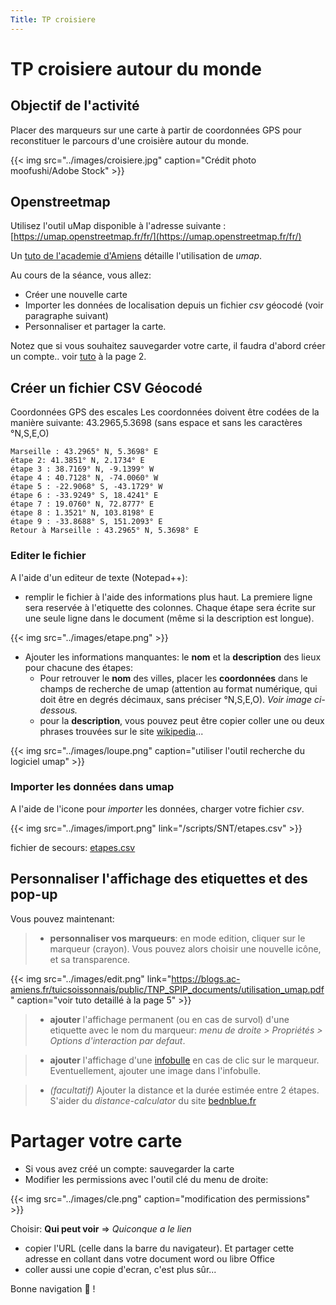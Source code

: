 ```yaml
---
Title: TP croisiere
---
```


# TP croisiere autour du monde
## Objectif de l'activité
Placer des marqueurs sur une carte à partir de coordonnées GPS pour reconstituer le parcours d'une croisière autour du monde.

{{< img src="../images/croisiere.jpg" caption="Crédit photo moofushi/Adobe Stock" >}}


## Openstreetmap
Utilisez l'outil uMap disponible à l'adresse suivante : [https://umap.openstreetmap.fr/fr/](https://umap.openstreetmap.fr/fr/)

Un [tuto de l'academie d'Amiens](https://blogs.ac-amiens.fr/tuicsoissonnais/public/TNP_SPIP_documents/utilisation_umap.pdf) détaille l'utilisation de *umap*.

Au cours de la séance, vous allez:

* Créer une nouvelle carte
* Importer les données de localisation depuis un fichier *csv* géocodé (voir paragraphe suivant)
* Personnaliser et partager la carte.

Notez que si vous souhaitez sauvegarder votre carte, il faudra d'abord créer un compte.. voir [tuto](https://blogs.ac-amiens.fr/tuicsoissonnais/public/TNP_SPIP_documents/utilisation_umap.pdf) à la page 2.

## Créer un fichier CSV Géocodé
Coordonnées GPS des escales
Les coordonnées doivent être codées de la manière suivante: 43.2965,5.3698 (sans espace et sans les caractères °N,S,E,O)

```
Marseille : 43.2965° N, 5.3698° E
étape 2: 41.3851° N, 2.1734° E
étape 3 : 38.7169° N, -9.1399° W
étape 4 : 40.7128° N, -74.0060° W
étape 5 : -22.9068° S, -43.1729° W
étape 6 : -33.9249° S, 18.4241° E
étape 7 : 19.0760° N, 72.8777° E
étape 8 : 1.3521° N, 103.8198° E
étape 9 : -33.8688° S, 151.2093° E
Retour à Marseille : 43.2965° N, 5.3698° E
```



### Editer le fichier
A l'aide d'un editeur de texte (Notepad++): 
* remplir le fichier à l'aide des informations plus haut. La premiere ligne sera reservée à l'etiquette des colonnes. Chaque étape sera écrite sur une seule ligne dans le document (même si la description est longue).

{{< img src="../images/etape.png" >}}

* Ajouter les informations manquantes: le **nom** et la **description** des lieux pour chacune des étapes:
	* Pour retrouver le **nom** des villes, placer les **coordonnées** dans le champs de recherche de umap (attention au format numérique, qui doit être en degrés décimaux, sans préciser °N,S,E,O). *Voir image ci-dessous.*
	* pour la **description**, vous pouvez peut être copier coller une ou deux phrases trouvées sur le site [wikipedia](https://fr.wikipedia.org/wiki/Wikip%C3%A9dia:Accueil_principal)...

{{< img src="../images/loupe.png" caption="utiliser l'outil recherche du logiciel umap" >}}

### Importer les données dans umap
A l'aide de l'icone pour *importer* les données, charger votre fichier *csv*.

{{< img src="../images/import.png" link="/scripts/SNT/etapes.csv" >}}

fichier de secours: [etapes.csv](/scripts/SNT/etapes.csv)

## Personnaliser l'affichage des etiquettes et des pop-up
Vous pouvez maintenant:

> * **personnaliser vos marqueurs**: en mode edition, cliquer sur le marqueur (crayon).
Vous pouvez alors choisir une nouvelle icône, et sa transparence.

{{< img src="../images/edit.png" link="https://blogs.ac-amiens.fr/tuicsoissonnais/public/TNP_SPIP_documents/utilisation_umap.pdf" caption="voir tuto detaillé à la page 5" >}}

> * **ajouter** l'affichage permanent (ou en cas de survol) d'une etiquette avec le nom du marqueur: *menu de droite > Propriétés > Options d'interaction par defaut*.

> * **ajouter** l'affichage d'une [infobulle](https://wiki.cartocite.fr/doku.php?id=umap:5_-_je_cree_des_infobulles_multimedia) en cas de clic sur le marqueur. Eventuellement, ajouter une image dans l'infobulle.



> * *(facultatif)* Ajouter la distance et la durée estimée entre 2 étapes. S'aider du *distance-calculator* du site [bednblue.fr](https://www.bednblue.fr/sailing-distance-calculator)

# Partager votre carte
* Si vous avez créé un compte: sauvegarder la carte
* Modifier les permissions avec l'outil clé du menu de droite:

{{< img src="../images/cle.png" caption="modification des permissions" >}}

Choisir: **Qui peut voir** => *Quiconque a le lien*


* copier l'URL (celle dans la barre du navigateur). Et partager cette adresse en collant dans votre document word ou libre Office
* coller aussi une copie d'ecran, c'est plus sûr...

Bonne navigation 🚢 !


